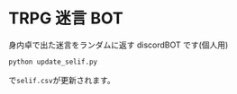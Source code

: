 # TRPG 迷言 BOT

身内卓で出た迷言をランダムに返す discordBOT です(個人用)

```sh
python update_selif.py
```

で`selif.csv`が更新されます。
